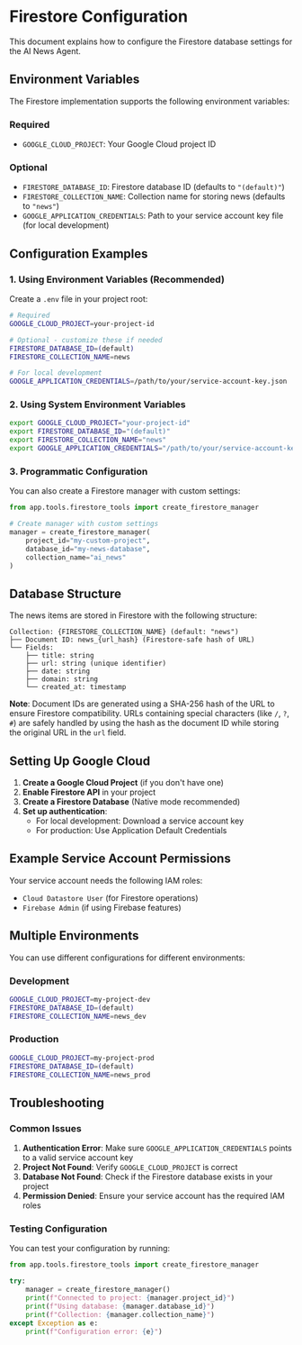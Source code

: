 # Firestore Configuration

This document explains how to configure the Firestore database settings for the AI News Agent.

## Environment Variables

The Firestore implementation supports the following environment variables:

### Required
- `GOOGLE_CLOUD_PROJECT`: Your Google Cloud project ID

### Optional
- `FIRESTORE_DATABASE_ID`: Firestore database ID (defaults to `"(default)"`)
- `FIRESTORE_COLLECTION_NAME`: Collection name for storing news (defaults to `"news"`)
- `GOOGLE_APPLICATION_CREDENTIALS`: Path to your service account key file (for local development)

## Configuration Examples

### 1. Using Environment Variables (Recommended)

Create a `.env` file in your project root:

```bash
# Required
GOOGLE_CLOUD_PROJECT=your-project-id

# Optional - customize these if needed
FIRESTORE_DATABASE_ID=(default)
FIRESTORE_COLLECTION_NAME=news

# For local development
GOOGLE_APPLICATION_CREDENTIALS=/path/to/your/service-account-key.json
```

### 2. Using System Environment Variables

```bash
export GOOGLE_CLOUD_PROJECT="your-project-id"
export FIRESTORE_DATABASE_ID="(default)"
export FIRESTORE_COLLECTION_NAME="news"
export GOOGLE_APPLICATION_CREDENTIALS="/path/to/your/service-account-key.json"
```

### 3. Programmatic Configuration

You can also create a Firestore manager with custom settings:

```python
from app.tools.firestore_tools import create_firestore_manager

# Create manager with custom settings
manager = create_firestore_manager(
    project_id="my-custom-project",
    database_id="my-news-database",
    collection_name="ai_news"
)
```

## Database Structure

The news items are stored in Firestore with the following structure:

```
Collection: {FIRESTORE_COLLECTION_NAME} (default: "news")
├── Document ID: news_{url_hash} (Firestore-safe hash of URL)
└── Fields:
    ├── title: string
    ├── url: string (unique identifier)
    ├── date: string
    ├── domain: string
    └── created_at: timestamp
```

**Note**: Document IDs are generated using a SHA-256 hash of the URL to ensure Firestore compatibility. URLs containing special characters (like `/`, `?`, `#`) are safely handled by using the hash as the document ID while storing the original URL in the `url` field.

## Setting Up Google Cloud

1. **Create a Google Cloud Project** (if you don't have one)
2. **Enable Firestore API** in your project
3. **Create a Firestore Database** (Native mode recommended)
4. **Set up authentication**:
   - For local development: Download a service account key
   - For production: Use Application Default Credentials

## Example Service Account Permissions

Your service account needs the following IAM roles:
- `Cloud Datastore User` (for Firestore operations)
- `Firebase Admin` (if using Firebase features)

## Multiple Environments

You can use different configurations for different environments:

### Development
```bash
GOOGLE_CLOUD_PROJECT=my-project-dev
FIRESTORE_DATABASE_ID=(default)
FIRESTORE_COLLECTION_NAME=news_dev
```

### Production
```bash
GOOGLE_CLOUD_PROJECT=my-project-prod
FIRESTORE_DATABASE_ID=(default)
FIRESTORE_COLLECTION_NAME=news_prod
```

## Troubleshooting

### Common Issues

1. **Authentication Error**: Make sure `GOOGLE_APPLICATION_CREDENTIALS` points to a valid service account key
2. **Project Not Found**: Verify `GOOGLE_CLOUD_PROJECT` is correct
3. **Database Not Found**: Check if the Firestore database exists in your project
4. **Permission Denied**: Ensure your service account has the required IAM roles

### Testing Configuration

You can test your configuration by running:

```python
from app.tools.firestore_tools import create_firestore_manager

try:
    manager = create_firestore_manager()
    print(f"Connected to project: {manager.project_id}")
    print(f"Using database: {manager.database_id}")
    print(f"Collection: {manager.collection_name}")
except Exception as e:
    print(f"Configuration error: {e}")
```
